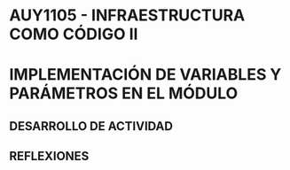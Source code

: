 # AUY1105 - INFRAESTRUCTURA COMO CÓDIGO II

# IMPLEMENTACIÓN DE VARIABLES Y PARÁMETROS EN EL MÓDULO

## DESARROLLO DE ACTIVIDAD

## REFLEXIONES